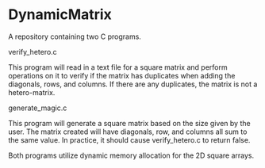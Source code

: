 # DynamicMatrix
A repository containing two C programs. 

verify_hetero.c

This program will read in a text file for a square matrix and perform operations on it to verify if the matrix has duplicates when adding the diagonals, rows, and columns. If there are any duplicates, the matrix is not a hetero-matrix. 

generate_magic.c

This program will generate a square matrix based on the size given by the user. The matrix created will have diagonals, row, and columns all sum to the same value. In practice, it should cause verify_hetero.c to return false.

Both programs utilize dynamic memory allocation for the 2D square arrays. 
